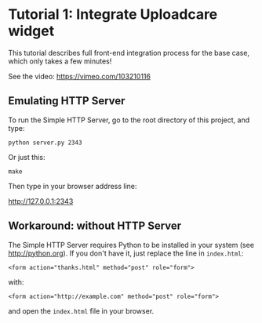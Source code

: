 Tutorial 1: Integrate Uploadcare widget
=======================================

This tutorial describes full front-end integration process
for the base case, which only takes a few minutes!
    
See the video: https://vimeo.com/103210116

Emulating HTTP Server
---------------------

To run the Simple HTTP Server, go to the root directory of this project,
and type:

    python server.py 2343

Or just this:

    make

Then type in your browser address line:

http://127.0.0.1:2343

Workaround: without HTTP Server
-------------------------------

The Simple HTTP Server requires Python to be installed in your system
(see http://python.org). If you don't have it, just replace the line in `index.html`:

    <form action="thanks.html" method="post" role="form">

with:

    <form action="http://example.com" method="post" role="form">

and open the `index.html` file in your browser.

